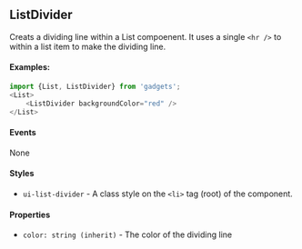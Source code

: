 <a name="module_ListDivider"></a>

## ListDivider
Creats a dividing line within a List compoenent.  It uses a single `<hr />`to within a list item to make the dividing line.#### Examples:```javascriptimport {List, ListDivider} from 'gadgets';<List>    <ListDivider backgroundColor="red" /></List>```#### EventsNone#### Styles- `ui-list-divider` - A class style on the `<li>` tag (root) of thecomponent.#### Properties- `color: string (inherit)` - The color of the dividing line

